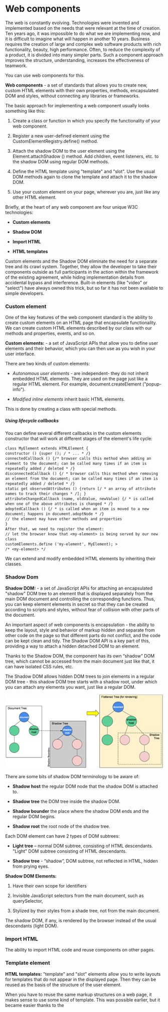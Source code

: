 # Web components #  

The web is constantly evolving. Technologies were invented and implemented based on the needs that were relevant at the time of creation. Ten years ago, it was impossible to do what we are implementing now, and it is difficult to imagine what will happen in another 10 years. Business requires the creation of large and complex web software products with rich functionality, beauty, high performance. Often, to reduce the complexity of a product, it is divided into many simpler parts. Such a component approach improves the structure, understanding, increases the effectiveness of teamwork.

You can use web components for this.

__Web components__ - a set of standards that allows you to create new, custom HTML elements with their own properties, methods, encapsulated DOM and styles, without connecting any libraries or frameworks.

The basic approach for implementing a web component usually looks something like this:  

1. Create a class or function in which you specify the functionality of your web component. 

2. Register a new user-defined element using the CustomElementRegistry.define() method.

3. Attach the shadow DOM to the user element using the Element.attachShadow () method. Add children, event listeners, etc. to the shadow DOM using regular DOM methods.

4. Define the HTML template using "template" and "slot". Use the usual DOM methods again to clone the template and attach it to the shadow DOM.

5. Use your custom element on your page, wherever you are,  just like any other HTML element. 

Briefly, at the heart of any web component are four unique W3C technologies:  

+ __Custom elements__ 

+ __Shadow DOM__ 

+ __Import HTML__ 

+ __HTML templates__

Custom elements and the Shadow DOM eliminate the need for a separate tree and its crawl system. Together, they allow the developer to take their components outside as full participants in the action within the framework of the existing agreement, while hiding implementation details from accidental bypass and interference. Built-in elements (like "video" or "select") have always owned this trick, but so far it has not been available to simple developers.  

### Custom element ###

One of the key features of the web component standard is the ability to create custom elements on an HTML page that encapsulate functionality. We can create custom HTML elements described by our class with our methods and properties, events, and so on.

__Custom elements:__  - a set of JavaScript APIs that allow you to define user elements and their behavior, which you can then use as you wish in your user interface.

There are two kinds of custom elements:

+	_Autonomous user elements_ - are independent- they do not inherit embedded HTML elements. They are used on the page just like a regular HTML element. For example, document.createElement ("popup-info").

+	_Modified inline elements_ inherit basic HTML elements.

This is done by creating a class with special methods.

##### Using lifecycle callbacks #####

You can define several different callbacks in the custom elements constructor that will work at different stages of the element's life cycle:

    class MyElement extends HTMLElement {
    constructor () {super (); / * ... * /}
    connectedCallback () {/* browser calls this method when adding an element to the document; can be called many times if an item is repeatedly added / deleted * /}
    disconnectedCallback () {/ * browser calls this method when removing an element from the document; can be called many times if an item is repeatedly added / deleted * /}
    static get observedAttributes () {return [/ * an array of attribute names to track their changes * /]; }
    attributeChangedCallback (name, oldValue, newValue) {/ * is called when one of the above attributes is changed * /}
    adoptedCallback () {/ * is called when an item is moved to a new document; happens in document.adoptNode * /}
    // the element may have other methods and properties
    }
    After that, we need to register the element:
    // let the browser know that <my-element> is being served by our new class
    customElements.define ('my-element', MyElement); >
    /* <my-element> */  

We can extend and modify embedded HTML elements by inheriting their classes.  

### Shadow Dom ###

__Shadow DOM:__ - a set of JavaScript APIs for attaching an encapsulated "shadow" DOM tree to an element that is displayed separately from the main DOM document and controlling the corresponding functions. Thus, you can keep element elements in secret so that they can be created according to scripts and styles, without fear of collision with other parts of the document.

An important aspect of web components is encapsulation - the ability to keep the layout, style and behavior of markup hidden and separate from other code on the page so that different parts do not conflict, and the code can be kept clean and tidy. The Shadow DOM API is a key part of this, providing a way to attach a hidden detached DOM to an element.

Thanks to the Shadow DOM, the component has its own “shadow” DOM tree, which cannot be accessed from the main document just like that, it can have isolated CSS rules, etc.

The Shadow DOM allows hidden DOM trees to join elements in a regular DOM tree - this shadow DOM tree starts with a shadow root, under which you can attach any elements you want, just like a regular DOM.
  
![Shadow Dom](./assets/image/shadow.png)

There are some bits of shadow DOM terminology to be aware of:

+ __Shadow host__ the regular DOM node that the shadow DOM is attached to.

+ __Shadow tree__ the DOM tree inside the shadow DOM.

+ __Shadow bounder__ the place where the shadow DOM ends and the regular DOM begins. 

+ __Shadow root__ the root node of the shadow tree.

Each DOM element can have 2 types of DOM subtrees:

+ __Light tree__ – normal DOM subtree, consisting of HTML descendants. "Light" DOM subtree consisting of HTML descendants.

+ __Shadow tree__ -  “shadow”, DOM subtree, not reflected in HTML, hidden from prying eyes.

__Shadow DOM Elements:__

1. Have their own scope for identifiers

2. Invisible JavaScript selectors from the main document, such as querySelector,

3. Stylized by their styles from a shade tree, not from the main document.

The shadow DOM, if any, is rendered by the browser instead of the usual descendants (light DOM).

### Import HTML ###

The ability to import HTML code and reuse components on other pages.

### Template element ###

__HTML templates:__ "template" and "slot" elements allow you to write layouts for templates that do not appear in the displayed page. Then they can be reused as the basis of the structure of the user element.

When you have to reuse the same markup structures on a web page, it makes sense to use some kind of template. This was possible earlier, but it became easier thanks to the <template> HTML element in modern browsers. This element and its contents are not displayed in the DOM, but it can still be referenced using JavaScript.

Templates are useful in their own right, but they work even better with web components.

Reasons for the uniqueness of the <template> element:

+ The browser checks the correctness of the HTML syntax in it

+ Allows you to use any HTML tags, even those that are not used without the appropriate wrapper (for example, <tr>).

+ Its contents come to life when placed in a document.

+ The <template> element does not support iteration, data binding, or variable substitution. However, these features can be implemented on top of it.  

### Shadow DOM Slots. Composition. ###

Everything is fine, but the element is not very flexible. We can display only one bit of text inside. It is possible to display different text in each instance of an element in a good declarative way using the <slot> element.

Slots are identified by their name attribute and allow you to define placeholders in your template that can be filled with any fragment of the markup that you want.

__Slots__ - the ability to combine external html content with the internal html component

There are two types of slots:

1. _Named slots:_ 'slot name = "X"' ... '/slot' - receive light DOM elements with slot = "X".

2. _Default slot:_ the first 'slot' without a name (subsequent unnamed slots are ignored) - shows elements of light tree elements that are not in other slots.  

If multiple elements are assigned to one slot, they are added one after another.
The content of the 'slot' element is used as backup. It is displayed if there are no light wood elements in the slot.

The process of displaying elements within a slot is called a “composition”. As a result of the composition, an “expanded DOM” is built.

When compositing, nodes do not move - from the point of view of JavaScript. We can find out what elements are in the slot, and, conversely, determine the slot by the element that is in it:

1. _node.assignedSlot_ - returns the 'slot' element in which the node is located.

2. _slot.assignedNodes_ ({flatten: true / false}) - DOM nodes that are in the slot. The flatten option has a default value of false. If you explicitly change the value to true, it looks deeper into the expanded DOM and returns nested slots if there are nested components, and backup content if there are no nodes in the slot.

3. _slot.assignedElements_ ({flatten: true / false}) - DOM elements that are in the slot (the same as above, but only element nodes).  

These methods can be used not only to display content that is in the slots, but also to track it in JavaScript.

### Shadow DOM styles ###

The shadow DOM may contain "style" and "link rel = "stylesheet" href = "..."" tags. In the latter case, the style sheets are cached using the HTTP protocol, so that they will not be reloaded when using the same template for many components.

As a rule, local styles only work inside the shadow DOM, and document styles outside of it.

+ __:host__ - the: host selector allows you to select a host element (an element containing a shadow tree).

+ __:host (selector)__ - same as: host, but only applies if the host element matches the selector selector.

+ __:host-context (selector)__ - the same as: host, but only applies if the host element or any of its ancestors in the external document matches the selector selector.  

Slot elements come from a light DOM, so they use document styles. Local styles do not affect the contents of the slots.


### Advantages ###

+ _code reusability._

+ _user interface consistency._

+ _the ability to quickly develop programs._

+ _implementation of micro-frontends._

+ _allows you to create areas of isolated CSS._  

It is the components that allow programmers to make the final product from the "bricks", without going into the details of the implementation of a particular component. Components make code reuse completely natural.

If during the development of the system all programmers of the team use the same set of visual components, then, of course, the interface of the program will be made in the same style. And changing, for example, the appearance of one of the components, we will change its appearance wherever it is used.

Components enable independent development of portions of the interface. Changes within the component do not affect the code of the modules in which it is used. The properties of the components allow you to most effectively explain to another programmer how to use the component. Special property editors allow you to quickly customize the appearance and behavior of components.

Having accumulated a sufficient number of components, you can quickly create a visual interface for the program, without actually writing a single line of code. 

Independent widgets are rendered on the page, which can be written on completely different frameworks and different teams, but they need to somehow get along together. At the same time, they dump their CSS into a global area and interfere with each other in every way. To combat this, we previously had only iframes, but now we can wrap individual micro-fronts in the Shadow DOM so that they live their lives there.

It can take a lot of CSS to style large html pages, and it can be difficult for classes to come up with unique names. Shadow DOM comes to the rescue here. This technology allows you to create areas of isolated CSS. Thus, you can render a component with its own styles, which will not intersect with other styles on the page. Even if you have a class name that matches something else, the styles will not mix if each of them lives in its own Shadow DOM.  

### Disadvantages ###

Using the ability to flexibly control the behavior of components with the help of events provokes the writing of "event-oriented" code, and the departure from the object-oriented approach.

Global component names - each component instance gets its own copy of CSS, which should affect performance. Each web component is attached to its name. The problem is that the component names are declared globally.
The problem of the global register is the lack of a clear link between the place of registration of the component and its use. The absence of an explicit connection between import and use does not allow tree-shaking of your code - automatic removal of unused imports.

Typing issues - Javascript is a dynamic language, and not everyone likes it. In large projects, developers prefer typing. These technologies integrate perfectly with modern frameworks like React, checking the correct call of components.

Group update of properties - native browser components 'input' or "button", take values in the form of text attributes. However, sometimes it may be necessary to transfer more complex data to our components, objects. To do this, it is proposed to use properties with getters and setters. On the component side, we define a setter that will process this data. But if we need to update several properties at once, . As a result, we will have two extra updates.


# Polymer Library #

__The Polymer project consists of:__

+ __Polymer library:__ Polymer is a lightweight library that helps you take full advantage of Web Components. With Web Components, you can create reusable custom elements that interoperate seamlessly with the browser’s built-in elements, or break your app up into right-sized components, making your code cleaner and less expensive to maintain.

+ __WebComponents Polyfill:__ WebComponents Polyfill is a future targeted library aimed at fulfilling the W3C web components specifications. Browsers that fully implement the specification do not need webcomponents.js. However, most browsers are still missing some part of the spec, so this will be a dependency for quite some time.

+ __Polymer App Toolbox:__ Polymer App Toolbox helps you build and deliver cutting-edge Progressive Web Apps with minimal overhead and payload, by leveraging powerful web platform features like Web Components, Service Worker and HTTP/2. Similar to standard DOM elements, Polymer elements can be:  

+ Instantiated using a constructor or document.createElement.

+ Configured using attributes or properties.

+ Populated with internal DOM inside each instance.

+ Responsive to property and attribute changes.

+ Styled with internal defaults or externally.

+ Responsive to methods that manipulate its internal state.  

We got the following very basic element my-element saved as src/my-element.html
    "link rel="import" href="bower_components/polymer/polymer.html""
    "dom-module id="my-element""
    "template"
    "style"
    /* local styles go here */
    :host {
    display: block;
    }
    "/style"
    "content""/content"
    "/template"
    "script"
    Polymer({
    /* this is the element's prototype */
    is: 'my-element'
    });
    "/script"
    "/dom-module"

+ The __"link"__ includes the Polymer library using an HTML import.

+ The __"dom-module"__ is the local DOM wrapper for the element (in this case, my-element ).

+ The __"template"__ is the actual local DOM definition.

+ The __"style"__ inside the "template" lets you define styles that are scoped to this element and its local DOM and will not affect anything else in the document.

+ The __"content"__ will hold anything you place inside your element.

+ The __:host__ pseudo class matches the custom element (my-element ).

+ The Polymer call registers the element.

+ The is Property is the element's name (it has to match the "dom-module" 's id )  


This guide Polymer divides the features into the following groups:

+ __Custom elements.__ Registering an element associates a class with a custom element name. The element provides callbacks to manage its lifecycle. Polymer also lets you declare properties, to integrate your element's property API with the Polymer data system.

+ __Shadow DOM.__ Shadow DOM provides a local, encapsulated DOM tree for your element. Polymer can automatically create and populate a shadow tree for your element from a DOM template.

+ __Events.__ Polymer provides a declarative syntax for attaching event listeners to shadow DOM children. It also provides an optional library for handling gesture events.

+ __Data system.__ The Polymer data system provides data binding to properties and attributes; property observers; and computed properties.  

Google created a set of ready-made components and divided them into logical parts:

![Polymer catalog](./assets/image/polymer-catalog.png)

+ __Iron elements:__ a set of utility elements including generic UI elements (such as icons, input and layout components), as well as non-UI elements providing features like AJAX, signaling and storage.

+ __Paper elements:__ a set of UI elements that implement the material design system.

+ __Gold elements:__ form elements for ecommerce.

+ __Neon elements:__ animation-related elements.

+ __Platinum elements:__ elements for app-like features, like push notifications, offline caching and Bluetooth.

+ __Molecules:__ wrapper elements of other applications: marked-element.  

#### Features Polymer.js ####

+ This is a JavaScript library built on the basis of API web standards that allow you to create your own HTML elements.

+ It provides polyfiles (web component specifications) for creating your own custom and reusable elements.

+ It uses web component standards to create reusable widgets in web documents and web applications.

+ He uses Google Material Design to develop a hybrid mobile application.

+ It distributes user elements over the network, and users can use these elements using HTML import.  

### Advantages ###

1.	Provides declarative syntax that makes it easy to create your own custom elements using all standard web technologies - define the structure of an element using HTML, style it using CSS and add interactions to the element using JavaScript.

2.	Provides optional two-way data binding, which means:

  +	When the properties in the model for an item are updated, the item can update itself in response.
  
  +	When an item is updated internally, changes can be propagated back to the model.

3.	Designed to be flexible, easy and close to the web platform - the library does not invent complex new abstractions, but uses the best features of the web platform in a simple way to simplify the creation of custom elements.  
